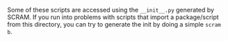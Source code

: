 
Some of these scripts are accessed using the `__init__.py` generated by SCRAM. 
If you run into problems with scripts that import a package/script from this directory, you can try to generate the init by doing a simple `scram b`.